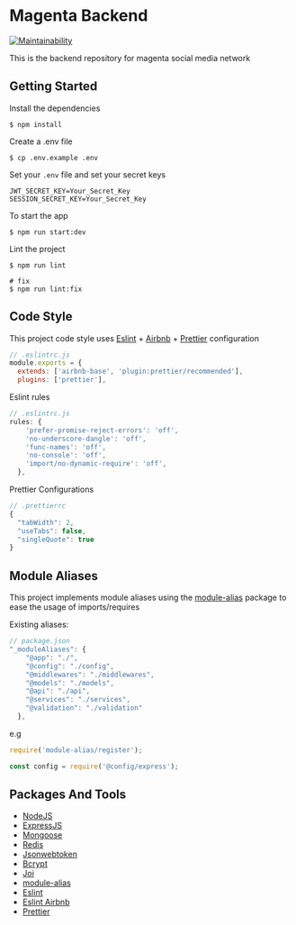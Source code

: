 # Magenta Backend
[![Maintainability](https://api.codeclimate.com/v1/badges/cf84ad8ae3e1c7755d4e/maintainability)](https://codeclimate.com/github/HotPotatoC/magenta-backend/maintainability)

This is the backend repository for magenta social media network

## Getting Started

Install the dependencies

```shell
$ npm install
```

Create a .env file

```shell
$ cp .env.example .env
```

Set your `.env` file and set your secret keys

```shell
JWT_SECRET_KEY=Your_Secret_Key
SESSION_SECRET_KEY=Your_Secret_Key
```

To start the app

```shell
$ npm run start:dev
```

Lint the project

```shell
$ npm run lint

# fix
$ npm run lint:fix
```

## Code Style

This project code style uses [Eslint](https://eslint.org/) + [Airbnb](https://github.com/airbnb/javascript) + [Prettier](https://prettier.io/) configuration

```js
// .eslintrc.js
module.exports = {
  extends: ['airbnb-base', 'plugin:prettier/recommended'],
  plugins: ['prettier'],
```

Eslint rules

```js
// .eslintrc.js
rules: {
    'prefer-promise-reject-errors': 'off',
    'no-underscore-dangle': 'off',
    'func-names': 'off',
    'no-console': 'off',
    'import/no-dynamic-require': 'off',
  },
```

Prettier Configurations

```js
// .prettierrc
{
  "tabWidth": 2,
  "useTabs": false,
  "singleQuote": true
}
```

## Module Aliases

This project implements module aliases using the [module-alias](https://github.com/ilearnio/module-alias) package to ease the usage of imports/requires

Existing aliases:

```javascript
// package.json
"_moduleAliases": {
    "@app": "./",
    "@config": "./config",
    "@middlewares": "./middlewares",
    "@models": "./models",
    "@api": "./api",
    "@services": "./services",
    "@validation": "./validation"
  },
```

e.g

```javascript
require('module-alias/register');

const config = require('@config/express');
```

## Packages And Tools

- [NodeJS](https://nodejs.org/)
- [ExpressJS](http://expressjs.com/)
- [Mongoose](https://mongoosejs.com/)
- [Redis](https://github.com/NodeRedis/node-redis)
- [Jsonwebtoken](https://github.com/auth0/node-jsonwebtoken#readme)
- [Bcrypt](https://github.com/kelektiv/node.bcrypt.js#readme)
- [Joi](https://www.npmjs.com/package/joi)
- [module-alias](https://github.com/ilearnio/module-alias)
- [Eslint](https://eslint.org/)
- [Eslint Airbnb](https://github.com/airbnb/javascript)
- [Prettier](https://prettier.io/)

